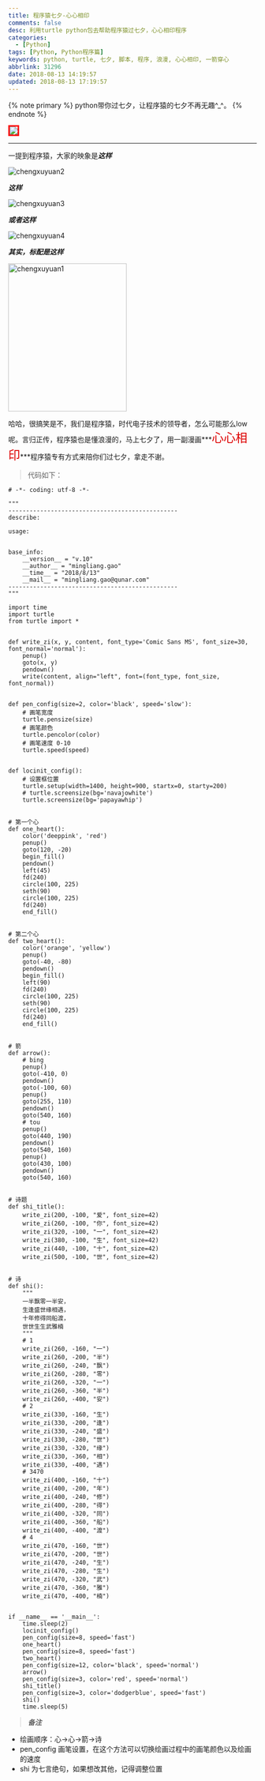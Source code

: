 ```yaml
---
title: 程序猿七夕-心心相印
comments: false
desc: 利用turtle python包去帮助程序猿过七夕，心心相印程序
categories:
  - [Python]
tags: [Python, Python程序篇]
keywords: python, turtle, 七夕, 脚本, 程序, 浪漫, 心心相印, 一箭穿心
abbrlink: 31296
date: 2018-08-13 14:19:57
updated: 2018-08-13 17:19:57
---
```


{% note primary %}
python带你过七夕，让程序猿的七夕不再无趣^_^。
{% endnote %}


<img src="/images/article_xinxinxiangying.gif" align=center style="border:3px solid red"/>
<!-- <img src="images/article_xinxinxiangying.png" style="border:3px solid red"/> -->

<!--more-->
<hr />

一提到程序猿，大家的映象是***这样***

<img src="chengxuyuan2.jpg" alt="chengxuyuan2" align=center/>

***这样***

<img src="chengxuyuan3.gif" alt="chengxuyuan3" align=center/>

***或者这样***

<img src="chengxuyuan4.jpg" alt="chengxuyuan4" align=center/>

***其实，标配是这样***

<img src="chengxuyuan1.png" width = "240" height = "300" alt="chengxuyuan1" align=center/>

哈哈，很搞笑是不，我们是程序猿，时代电子技术的领导者，怎么可能那么low呢。言归正传，程序猿也是懂浪漫的，马上七夕了，用一副漫画***<font color="#dd0000" size="5">心心相印</font>***程序猿专有方式来陪你们过七夕，拿走不谢。

> 代码如下：

```
# -*- coding: utf-8 -*-

"""
------------------------------------------------
describe:

usage:


base_info:
    __version__ = "v.10"
    __author__ = "mingliang.gao"
    __time__ = "2018/8/13"
    __mail__ = "mingliang.gao@qunar.com"
------------------------------------------------
"""

import time
import turtle
from turtle import *


def write_zi(x, y, content, font_type='Comic Sans MS', font_size=30, font_normal='normal'):
    penup()
    goto(x, y)
    pendown()
    write(content, align="left", font=(font_type, font_size, font_normal))


def pen_config(size=2, color='black', speed='slow'):
    # 画笔宽度
    turtle.pensize(size)
    # 画笔颜色
    turtle.pencolor(color)
    # 画笔速度 0-10
    turtle.speed(speed)


def locinit_config():
    # 设置框位置
    turtle.setup(width=1400, height=900, startx=0, starty=200)
    # turtle.screensize(bg='navajowhite')
    turtle.screensize(bg='papayawhip')


# 第一个心
def one_heart():
    color('deeppink', 'red')
    penup()
    goto(120, -20)
    begin_fill()
    pendown()
    left(45)
    fd(240)
    circle(100, 225)
    seth(90)
    circle(100, 225)
    fd(240)
    end_fill()


# 第二个心
def two_heart():
    color('orange', 'yellow')
    penup()
    goto(-40, -80)
    pendown()
    begin_fill()
    left(90)
    fd(240)
    circle(100, 225)
    seth(90)
    circle(100, 225)
    fd(240)
    end_fill()


# 箭
def arrow():
    # bing
    penup()
    goto(-410, 0)
    pendown()
    goto(-100, 60)
    penup()
    goto(255, 110)
    pendown()
    goto(540, 160)
    # tou
    penup()
    goto(440, 190)
    pendown()
    goto(540, 160)
    penup()
    goto(430, 100)
    pendown()
    goto(540, 160)


# 诗题
def shi_title():
    write_zi(200, -100, "爱", font_size=42)
    write_zi(260, -100, "你", font_size=42)
    write_zi(320, -100, "一", font_size=42)
    write_zi(380, -100, "生", font_size=42)
    write_zi(440, -100, "十", font_size=42)
    write_zi(500, -100, "世", font_size=42)


# 诗
def shi():
    """
    一半飘零一半安，
    生逢盛世缘相遇，
    十年修得同船渡，
    世世生生武雅楠
    """
    # 1
    write_zi(260, -160, "一")
    write_zi(260, -200, "半")
    write_zi(260, -240, "飘")
    write_zi(260, -280, "零")
    write_zi(260, -320, "一")
    write_zi(260, -360, "半")
    write_zi(260, -400, "安")
    # 2
    write_zi(330, -160, "生")
    write_zi(330, -200, "逢")
    write_zi(330, -240, "盛")
    write_zi(330, -280, "世")
    write_zi(330, -320, "缘")
    write_zi(330, -360, "相")
    write_zi(330, -400, "遇")
    # 3470
    write_zi(400, -160, "十")
    write_zi(400, -200, "年")
    write_zi(400, -240, "修")
    write_zi(400, -280, "得")
    write_zi(400, -320, "同")
    write_zi(400, -360, "船")
    write_zi(400, -400, "渡")
    # 4
    write_zi(470, -160, "世")
    write_zi(470, -200, "世")
    write_zi(470, -240, "生")
    write_zi(470, -280, "生")
    write_zi(470, -320, "武")
    write_zi(470, -360, "雅")
    write_zi(470, -400, "楠")


if __name__ == '__main__':
    time.sleep(2)
    locinit_config()
    pen_config(size=8, speed='fast')
    one_heart()
    pen_config(size=8, speed='fast')
    two_heart()
    pen_config(size=12, color='black', speed='normal')
    arrow()
    pen_config(size=3, color='red', speed='normal')
    shi_title()
    pen_config(size=3, color='dodgerblue', speed='fast')
    shi()
    time.sleep(5)
```

> ***备注***

- 绘画顺序：心->心->箭->诗
- pen_config 画笔设置，在这个方法可以切换绘画过程中的画笔颜色以及绘画的速度
- shi 为七言绝句，如果想改其他，记得调整位置
